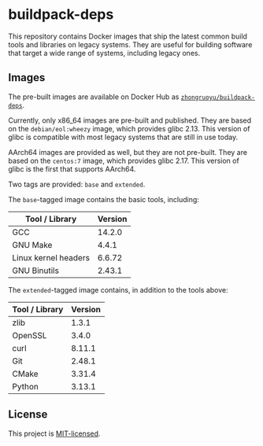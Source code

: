 # buildpack-deps

This repository contains Docker images that ship the latest common build tools
and libraries on legacy systems.
They are useful for building software that target a wide range of systems,
including legacy ones.

## Images

The pre-built images are available on Docker Hub as
[`zhongruoyu/buildpack-deps`](https://hub.docker.com/r/zhongruoyu/buildpack-deps).

Currently, only x86_64 images are pre-built and published.
They are based on the `debian/eol:wheezy` image, which provides glibc 2.13.
This version of glibc is compatible with most legacy systems that are still in
use today.

AArch64 images are provided as well, but they are not pre-built.
They are based on the `centos:7` image, which provides glibc 2.17.
This version of glibc is the first that supports AArch64.

Two tags are provided: `base` and `extended`.

The `base`-tagged image contains the basic tools, including:

| Tool / Library       | Version |
| -------------------- | ------- |
| GCC                  | 14.2.0  |
| GNU Make             | 4.4.1   |
| Linux kernel headers | 6.6.72  |
| GNU Binutils         | 2.43.1  |

The `extended`-tagged image contains, in addition to the tools above:

| Tool / Library | Version |
| -------------- | ------- |
| zlib           | 1.3.1   |
| OpenSSL        | 3.4.0   |
| curl           | 8.11.1  |
| Git            | 2.48.1  |
| CMake          | 3.31.4  |
| Python         | 3.13.1  |

## License

This project is [MIT-licensed](LICENSE).
